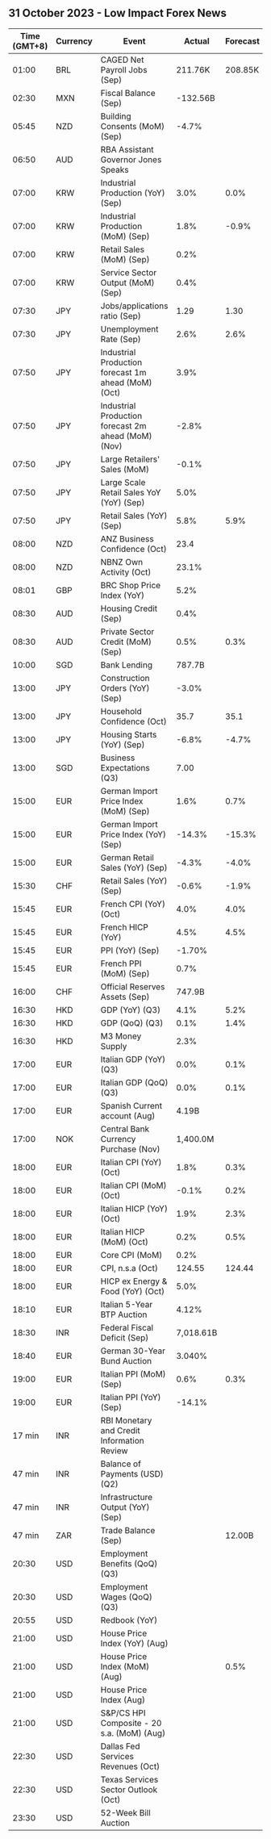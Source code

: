 ## 31 October 2023 - Low Impact Forex News

| Time (GMT+8) | Currency | Event | Actual | Forecast | Previous |
|------|----------|-------|--------|----------|----------|
| 01:00 | BRL | CAGED Net Payroll Jobs (Sep) | 211.76K | 208.85K | 220.84K |
| 02:30 | MXN | Fiscal Balance (Sep) | -132.56B |  | -38.94B |
| 05:45 | NZD | Building Consents (MoM) (Sep) | -4.7% |  | -7.0% |
| 06:50 | AUD | RBA Assistant Governor Jones Speaks |  |  |  |
| 07:00 | KRW | Industrial Production (YoY) (Sep) | 3.0% | 0.0% | -0.7% |
| 07:00 | KRW | Industrial Production (MoM) (Sep) | 1.8% | -0.9% | 5.2% |
| 07:00 | KRW | Retail Sales (MoM) (Sep) | 0.2% |  | -0.3% |
| 07:00 | KRW | Service Sector Output (MoM) (Sep) | 0.4% |  | 0.3% |
| 07:30 | JPY | Jobs/applications ratio (Sep) | 1.29 | 1.30 | 1.29 |
| 07:30 | JPY | Unemployment Rate (Sep) | 2.6% | 2.6% | 2.7% |
| 07:50 | JPY | Industrial Production forecast 1m ahead (MoM) (Oct) | 3.9% |  | 5.8% |
| 07:50 | JPY | Industrial Production forecast 2m ahead (MoM) (Nov) | -2.8% |  | 3.8% |
| 07:50 | JPY | Large Retailers' Sales (MoM) | -0.1% |  | 0.2% |
| 07:50 | JPY | Large Scale Retail Sales YoY (YoY) (Sep) | 5.0% |  | 7.0% |
| 07:50 | JPY | Retail Sales (YoY) (Sep) | 5.8% | 5.9% | 7.0% |
| 08:00 | NZD | ANZ Business Confidence (Oct) | 23.4 |  | 1.5 |
| 08:00 | NZD | NBNZ Own Activity (Oct) | 23.1% |  | 10.9% |
| 08:01 | GBP | BRC Shop Price Index (YoY) | 5.2% |  | 6.2% |
| 08:30 | AUD | Housing Credit (Sep) | 0.4% |  | 0.3% |
| 08:30 | AUD | Private Sector Credit (MoM) (Sep) | 0.5% | 0.3% | 0.4% |
| 10:00 | SGD | Bank Lending | 787.7B |  | 786.3B |
| 13:00 | JPY | Construction Orders (YoY) (Sep) | -3.0% |  | -4.3% |
| 13:00 | JPY | Household Confidence (Oct) | 35.7 | 35.1 | 35.2 |
| 13:00 | JPY | Housing Starts (YoY) (Sep) | -6.8% | -4.7% | -9.4% |
| 13:00 | SGD | Business Expectations (Q3) | 7.00 |  | 6.00 |
| 15:00 | EUR | German Import Price Index (MoM) (Sep) | 1.6% | 0.7% | 0.4% |
| 15:00 | EUR | German Import Price Index (YoY) (Sep) | -14.3% | -15.3% | -16.4% |
| 15:00 | EUR | German Retail Sales (YoY) (Sep) | -4.3% | -4.0% | -2.3% |
| 15:30 | CHF | Retail Sales (YoY) (Sep) | -0.6% | -1.9% | -2.2% |
| 15:45 | EUR | French CPI (YoY) (Oct) | 4.0% | 4.0% | 4.9% |
| 15:45 | EUR | French HICP (YoY) | 4.5% | 4.5% | 5.7% |
| 15:45 | EUR | PPI (YoY) (Sep) | -1.70% |  | -1.40% |
| 15:45 | EUR | French PPI (MoM) (Sep) | 0.7% |  | 0.7% |
| 16:00 | CHF | Official Reserves Assets (Sep) | 747.9B |  | 764.2B |
| 16:30 | HKD | GDP (YoY) (Q3) | 4.1% | 5.2% | 1.5% |
| 16:30 | HKD | GDP (QoQ) (Q3) | 0.1% | 1.4% | -1.3% |
| 16:30 | HKD | M3 Money Supply | 2.3% |  | 1.4% |
| 17:00 | EUR | Italian GDP (YoY) (Q3) | 0.0% | 0.1% | 0.3% |
| 17:00 | EUR | Italian GDP (QoQ) (Q3) | 0.0% | 0.1% | -0.4% |
| 17:00 | EUR | Spanish Current account (Aug) | 4.19B |  | 4.27B |
| 17:00 | NOK | Central Bank Currency Purchase (Nov) | 1,400.0M |  | 1,200.0M |
| 18:00 | EUR | Italian CPI (YoY) (Oct) | 1.8% | 0.3% | 5.3% |
| 18:00 | EUR | Italian CPI (MoM) (Oct) | -0.1% | 0.2% | 0.2% |
| 18:00 | EUR | Italian HICP (YoY) (Oct) | 1.9% | 2.3% | 5.6% |
| 18:00 | EUR | Italian HICP (MoM) (Oct) | 0.2% | 0.5% | 1.7% |
| 18:00 | EUR | Core CPI (MoM) | 0.2% |  | 0.2% |
| 18:00 | EUR | CPI, n.s.a (Oct) | 124.55 | 124.44 | 124.43 |
| 18:00 | EUR | HICP ex Energy & Food (YoY) (Oct) | 5.0% |  | 5.5% |
| 18:10 | EUR | Italian 5-Year BTP Auction | 4.12% |  | 4.41% |
| 18:30 | INR | Federal Fiscal Deficit (Sep) | 7,018.61B |  | 6,428.26B |
| 18:40 | EUR | German 30-Year Bund Auction | 3.040% |  | 2.890% |
| 19:00 | EUR | Italian PPI (MoM) (Sep) | 0.6% | 0.3% | 0.5% |
| 19:00 | EUR | Italian PPI (YoY) (Sep) | -14.1% |  | -12.2% |
| 17 min | INR | RBI Monetary and Credit Information Review |  |  |  |
| 47 min | INR | Balance of Payments (USD) (Q2) |  |  | 5.600B |
| 47 min | INR | Infrastructure Output (YoY) (Sep) |  |  | 12.1% |
| 47 min | ZAR | Trade Balance (Sep) |  | 12.00B | 13.28B |
| 20:30 | USD | Employment Benefits (QoQ) (Q3) |  |  | 0.90% |
| 20:30 | USD | Employment Wages (QoQ) (Q3) |  |  | 1.00% |
| 20:55 | USD | Redbook (YoY) |  |  | 5.0% |
| 21:00 | USD | House Price Index (YoY) (Aug) |  |  | 4.6% |
| 21:00 | USD | House Price Index (MoM) (Aug) |  | 0.5% | 0.8% |
| 21:00 | USD | House Price Index (Aug) |  |  | 409.5 |
| 21:00 | USD | S&P/CS HPI Composite - 20 s.a. (MoM) (Aug) |  |  | 0.9% |
| 22:30 | USD | Dallas Fed Services Revenues (Oct) |  |  | 8.7 |
| 22:30 | USD | Texas Services Sector Outlook (Oct) |  |  | -8.6 |
| 23:30 | USD | 52-Week Bill Auction |  |  | 5.185% |
